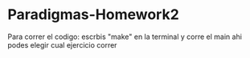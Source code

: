 # Paradigmas-Homework2

Para correr el codigo:
escrbis "make" en la terminal y corre el main
ahi podes elegir cual ejercicio correr

